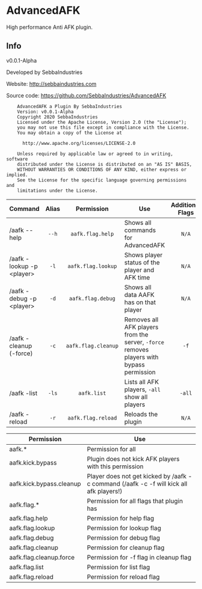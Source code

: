 AdvancedAFK
===========

High performance Anti AFK plugin.

Info
------
v0.0.1-Alpha

Developed by SebbaIndustries

Website: http://sebbaindustries.com

Source code: https://github.com/SebbaIndustries/AdvancedAFK


```
    AdvancedAFK a Plugin By SebbaIndustries
    Version: v0.0.1-Alpha
    Copyright 2020 SebbaIndustries
    Licensed under the Apache License, Version 2.0 (the "License");
    you may not use this file except in compliance with the License.
    You may obtain a copy of the License at

      http://www.apache.org/licenses/LICENSE-2.0

    Unless required by applicable law or agreed to in writing, software
    distributed under the License is distributed on an "AS IS" BASIS,
    WITHOUT WARRANTIES OR CONDITIONS OF ANY KIND, either express or implied.
    See the License for the specific language governing permissions and
    limitations under the License.
```

|Command|Alias|Permission|Use|Additional Flags|
|-------|:---:|:--------:|---|:--------------:|
|/aafk --help|`--h`|`aafk.flag.help`|Shows all commands for AdvancedAFK|`N/A`|
|/aafk -lookup -p \<player>|`-l`|`aafk.flag.lookup`|Shows player status of the player and AFK time|`N/A`|
|/aafk -debug -p \<player>|`-d`|`aafk.flag.debug`|Shows all data AAFK has on that player|`N/A`|
|/aafk -cleanup (-force)|`-c`|`aafk.flag.cleanup`|Removes all AFK players from the server, `-force` removes players with bypass permission|`-f`|
|/aafk -list|`-ls`|`aafk.list`|Lists all AFK players, `-all` show all players|`-all`|
|/aafk -reload|`-r`|`aafk.flag.reload`|Reloads the plugin|`N/A`|

|Permission|Use|
|----------|---|
|aafk.*|Permission for all|
|aafk.kick.bypass|Plugin does not kick AFK players with this permission|
|aafk.kick.bypass.cleanup|Player does not get kicked by /aafk -c command (/aafk -c -f will kick all afk players!)|
|aafk.flag.*|Permission for all flags that plugin has|
|aafk.flag.help|Permission for help flag|
|aafk.flag.lookup|Permission for lookup flag|
|aafk.flag.debug|Permission for debug flag|
|aafk.flag.cleanup|Permission for cleanup flag|
|aafk.flag.cleanup.force|Permission for -f flag in cleanup flag|
|aafk.flag.list|Permission for list flag|
|aafk.flag.reload|Permission for reload flag|

